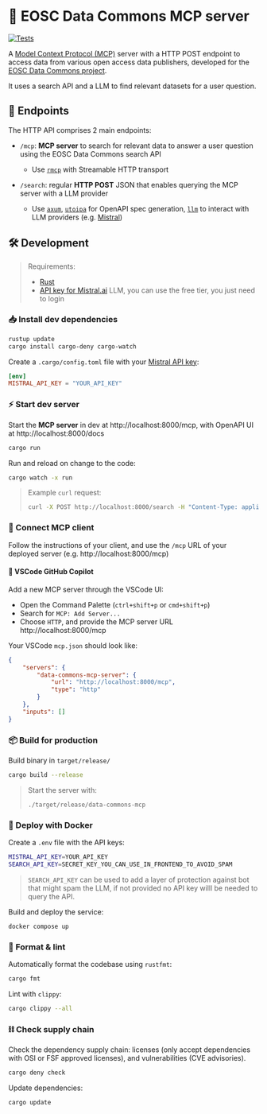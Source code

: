 # 🔭 EOSC Data Commons MCP server

[![Tests](https://github.com/EOSC-Data-Commons/data-commons-mcp/actions/workflows/test.yml/badge.svg)](https://github.com/EOSC-Data-Commons/data-commons-mcp/actions/workflows/test.yml)

A [Model Context Protocol (MCP)](https://modelcontextprotocol.io/) server with a HTTP POST endpoint to access data from various open access data publishers, developed for the [EOSC Data Commons project](https://eosc.eu/horizon-europe-projects/eosc-data-commons/).

It uses a search API and a LLM to find relevant datasets for a user question.

## 🧩 Endpoints

The HTTP API comprises 2 main endpoints:

- `/mcp`: **MCP server** to search for relevant data to answer a user question using the EOSC Data Commons search API
  - Use [`rmcp`](https://github.com/modelcontextprotocol/rust-sdk) with Streamable HTTP transport

- `/search`: regular **HTTP POST** JSON that enables querying the MCP server with a LLM provider
  - Use [`axum`](https://github.com/tokio-rs/axum), [`utoipa`](https://github.com/juhaku/utoipa) for OpenAPI spec generation, [`llm`](https://github.com/graniet/llm) to interact with LLM providers (e.g. [Mistral](https://admin.mistral.ai/organization/api-keys))

## 🛠️ Development

> Requirements: 
>
> - [Rust](https://www.rust-lang.org/tools/install)
> - [API key for Mistral.ai](https://console.mistral.ai/api-keys) LLM, you can use the free tier, you just need to login

### 📥 Install dev dependencies

```sh
rustup update
cargo install cargo-deny cargo-watch
```

Create a `.cargo/config.toml` file with your [Mistral API key](https://admin.mistral.ai/organization/api-keys):

```toml
[env]
MISTRAL_API_KEY = "YOUR_API_KEY"
```

### ⚡️ Start dev server

Start the **MCP server** in dev at http://localhost:8000/mcp, with OpenAPI UI at http://localhost:8000/docs

```sh
cargo run
```

Run and reload on change to the code:

```sh
cargo watch -x run
```

> Example `curl` request:
>
> ```sh
> curl -X POST http://localhost:8000/search -H "Content-Type: application/json" -H "Authorization: SECRET_KEY" -d '{"messages": [{"role": "user", "content": "data about insulin in EU"}], "model": "mistral-small-latest", "stream": true}'
> ```

### 🔌 Connect MCP client

Follow the instructions of your client, and use the `/mcp` URL of your deployed server (e.g. http://localhost:8000/mcp)

#### 🐙 VSCode GitHub Copilot

Add a new MCP server through the VSCode UI:

- Open the Command Palette (`ctrl+shift+p` or `cmd+shift+p`)
- Search for `MCP: Add Server...`
- Choose `HTTP`, and provide the MCP server URL http://localhost:8000/mcp

Your VSCode `mcp.json` should look like:

```json
{
    "servers": {
        "data-commons-mcp-server": {
            "url": "http://localhost:8000/mcp",
            "type": "http"
        }
    },
    "inputs": []
}
```

### 📦 Build for production

Build binary in `target/release/`

```sh
cargo build --release
```

> Start the server with:
>
> ```sh
> ./target/release/data-commons-mcp
> ```

### 🐳 Deploy with Docker

Create a `.env` file with the API keys:

```sh
MISTRAL_API_KEY=YOUR_API_KEY
SEARCH_API_KEY=SECRET_KEY_YOU_CAN_USE_IN_FRONTEND_TO_AVOID_SPAM
```

> `SEARCH_API_KEY` can be used to add a layer of protection against bot that might spam the LLM, if not provided no API key willl be needed to query the API.

Build and deploy the service:

```sh
docker compose up
```

### 🧼 Format & lint

Automatically format the codebase using `rustfmt`:

```sh
cargo fmt
```

Lint with `clippy`:

```sh
cargo clippy --all
```

### ⛓️ Check supply chain

Check the dependency supply chain: licenses (only accept dependencies with OSI or FSF approved licenses), and vulnerabilities (CVE advisories).

```sh
cargo deny check
```

Update dependencies:

```sh
cargo update
```

